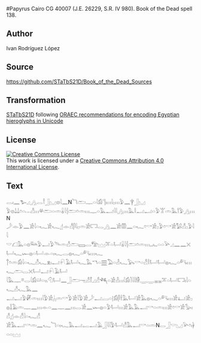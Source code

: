 #Papyrus Cairo CG 40007 (J.E. 26229, S.R. IV 980). Book of the Dead spell 138.

## Author 

Ivan Rodríguez López

## Source 

https://github.com/STaTbS21D/Book_of_the_Dead_Sources

## Transformation 

[STaTbS21D](https://statbs21d.github.io/) following [ORAEC recommendations for encoding Egyptian hieroglyphs in Unicode](https://github.com/oraec/recommendations-encoding-hieroglyphs)

## License 

<a rel="license" href="http://creativecommons.org/licenses/by/4.0/"><img alt="Creative Commons License" style="border-width:0" src="https://i.creativecommons.org/l/by/4.0/88x31.png" /></a><br />This work is licensed under a <a rel="license" href="http://creativecommons.org/licenses/by/4.0/">Creative Commons Attribution 4.0 International License</a>.

## Text 

<hiero>𓂋𓏤𓈖𓅧𓈎𓂻𓂋𓍋𓃀𓈋𓊖𓇋𓈖N𓆓𓂧𓊃𓏏𓇋𓀁𓊹𓏤𓏥𓇋𓊪𓏥𓅱𓈖𓋁𓃀𓈋<br>
𓅱𓊖𓍑𓍑𓏌𓏏𓐖𓀭𓏥𓋬𓂧𓏏𓏛𓏇𓇋𓐪𓂧𓏌𓏛𓏥𓊃𓏏𓅓𓂝𓇋𓇋𓂻𓏥𓅓𓎛𓂝𓂝𓏏𓅱𓀠𓏛𓅓𓍙𓅱𓂻𓏥N<br>
𓌳𓁹𓅱𓈖𓀀𓇋𓏏𓆑𓀀𓆑𓊨𓁹𓀭𓋴𓇋𓊪𓏛𓀀𓉐𓂋𓂻𓈖𓀀𓏃𓈖𓏏𓆑𓏌𓎡𓀀𓊪𓅱𓏌𓎡𓀀𓅄𓀭𓊪𓅱𓇋𓇋<br>
𓎟𓆎𓅓𓏏𓊖𓃛𓅱𓂝𓅱𓄯𓏛𓀭𓂧𓈙𓂋𓅟𓈉𓎁𓏏𓂡𓏇𓇋𓐪𓂧𓏌𓏛𓏥𓂜𓏏𓏏𓅪𓈎𓈖𓈖𓏴𓂡𓆑𓆱𓐍𓏏𓂡𓁹𓏏𓏤𓆑𓂋𓐍𓆑𓏏𓀐𓏥𓆑<br>
𓐩𓏌𓏛𓀁𓇋𓏏𓆑𓀭𓆑𓁷𓏤𓂝𓍯𓄿𓂡𓆑𓅓𓎔𓏏𓈗𓅐𓏏𓁐𓆑𓅂𓎡𓏏𓀭𓎛𓂡𓂡𓐍𓆑𓏏𓀐𓏥𓆑𓂧𓂋𓏴𓂡𓂝𓍯𓄿𓂡<br>
𓇋𓅓𓊃𓎼𓂋𓇋𓀁𓄖𓏏𓏭𓄇𓂡𓈖𓃀𓂧𓁸𓀭𓋾𓈎𓀭𓆈𓏏𓀀𓁐𓏥𓇋𓀁𓍘𓇋𓇋𓀛𓇾𓇾𓈇𓈇𓎁𓏏𓂡𓉐𓏤𓇋𓏏𓆑𓀭𓆑𓅓𓈖<br>
𓂝𓂝𓅱𓏞𓏛𓏥𓇋𓅱𓀀𓐣𓏛𓎡𓅱𓀀𓇋𓅱𓀀𓌳𓂝𓐙𓏏𓊤𓀁𓋴𓌂𓅓𓂡𓀀𓅓𓐍𓆑𓏏𓀐𓏥𓀀𓂞𓀀𓊪<br>
𓐍𓆼𓄿𓏛𓊃𓈖𓏥𓁹𓏏𓈖𓊃𓈖𓏥𓂋𓀀𓈖𓆱𓐍𓏏𓅱𓂡𓏥𓀀𓅓𓅓𓂝𓎡𓏏𓏛𓏥𓀀𓏌𓎡𓀀𓅭𓏤𓀭𓊨𓁹𓀭𓇋𓏏𓆑𓀭<br>
𓀀𓅓𓂝𓎡𓏛𓈖𓆑𓆓𓏏𓏤𓆑𓅓𓂝𓉻𓂝𓄿𓃀𓇋𓇋𓅱𓂡𓀭𓅓𓂝𓎡𓏏𓏛N𓂋𓃀𓎟𓈋𓅪𓏌𓏤𓋀𓏏𓏏𓈉<br></hiero>